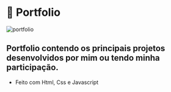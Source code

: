 # 📓 Portfolio
![portfolio](https://user-images.githubusercontent.com/85570707/170771703-ac7f24e9-ab40-4598-a425-1ab8e5d63200.png)

## Portfolio contendo os principais projetos desenvolvidos por mim ou tendo minha participação.
- Feito com Html, Css e Javascript
